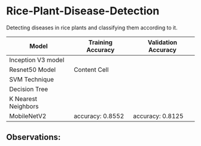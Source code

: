 # Rice-Plant-Disease-Detection
Detecting diseases in rice plants and classifying them according to it.

| Model  | Training Accuracy | Validation Accuracy |
| ------------- | ------------- | ------------|
| Inception V3 model  |    |        |
| Resnet50 Model  | Content Cell  |      |
| SVM Technique |                 |       |
| Decision Tree |              |          |
| K Nearest Neighbors |         |        |
| MobileNetV2 |   accuracy: 0.8552     | accuracy: 0.8125    |

## Observations:
 
 
